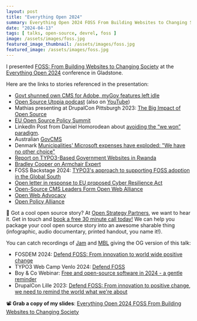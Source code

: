 ```yaml
---
layout: post
title: "Everything Open 2024"
summary: Everything Open 2024 FOSS From Building Websites to Changing Society
date: "2024-04-13"
tags: [ talks, open-source, devrel, foss ]
image: /assets/images/foss.jpg
featured_image_thumbnail: /assets/images/foss.jpg
featured_image: /assets/images/foss.jpg
---
```


I presented [FOSS: From Building Websites to Changing Society](https://2024.everythingopen.au/schedule/presentation/51/)
 at the [Everything Open 2024](https://2024.everythingopen.au/) conference in Gladstone.  

 <!-- blank line  <figure class="video_container"> <iframe src="https://www.youtube.com/embed/PVrHO0YaK9g" frameborder="0" allowfullscreen="true"> </iframe> </figure> <!-- blank line -->

 Here are the links to stories referenced in the presentation:
- [Govt shunned own CMS for Adobe, myGov features left idle](https://www.innovationaus.com/govt-shunned-own-cms-for-adobe-mygov-features-left-idle/)
- [Open Source Utopia podcast](https://www.opensourceutopia.com/) (also on [YouTube](https://www.youtube.com/@opensourceutopia))
- Mathias presenting at DrupalCon Pittsburgh 2023: [The Big Impact of Open Source](https://youtu.be/GV83WGTp1fQ?si=Ov-YXQijTA5cxNYs)
- [EU Open Source Policy Summit](https://summit.openforumeurope.org/)
- LinkedIn Post from Daniel Homorodean about [avoiding the “we won” paradigm](https://www.linkedin.com/posts/danielhomorodean_the-eu-open-source-policy-summit-organized-activity-7159529631501430784-8fPh/).
- Australian [GovCMS](https://www.govcms.gov.au/)
- Denmark [Municipalities' Microsoft expenses have exploded: "We have no other choice"](https://www.version2.dk/artikel/kommunernes-microsoft-udgifter-er-eksploderet-vi-har-ikke-andet-valg)
- [Report on TYPO3-Based Government Websites in Rwanda​​](https://typo3.com/blog/report-on-typo3-based-government-websites-in-rwanda)
- [Bradley Cooper on Armchair Expert](https://armchairexpertpod.com/pods/bradley-cooper-returns)
- FOSS Backstage 2024: [TYPO3's approach to supporting FOSS adoption in the Global South](https://www.youtube.com/watch?v=QMlC45l3TsI)
- [Open letter in response to EU proposed Cyber Resilience Act](https://typo3.org/project/press/press-releases/open-letter-to-eu-legislators/english)
- [Open-Source CMS Leaders Form Open Web Alliance](https://wptavern.com/eu-regulatory-success-prompts-open-source-cms-leaders-to-form-alliance)
- [Open Web Advocacy](https://open-web-advocacy.org/)
- [Open Policy Alliance](https://opensource.org/programs/open-policy-alliance)


💬 Got a cool open source story? At [Open Strategy Partners](https://openstrategypartners.com/), we want to hear it. Get in touch and [book a free 30 minute call today!](https://openstrategypartners.com/contact/) We can help you package your cool open source story into an awesome sharable thing (infographic, audio documentary, printed handout, you name it!).

You can catch recordings of [Jam](https://www.linkedin.com/in/horncologne/) and [MBL](https://www.linkedin.com/in/mathias-bolt-lesniak/) giving the OG version of this talk:

- FOSDEM 2024: [Defend FOSS: From innovation to world wide positive change](https://mirrors.dotsrc.org/fosdem/2024/k4601/fosdem-2024-3544-defend-foss-from-innovation-to-world-wide-positive-change.mp4)
- TYPO3 Web Camp Venlo 2024: [Defend FOSS](https://www.youtube.com/live/WPPPpX262Uw?si=6AgUUyupt-6r4t9i&t=1092)
- Boy & Co Webinar: [Free and open-source software in 2024 - a gentle reminder](https://www.boye-co.com/blog/2024/1/free-open-source-software-reminder)
- DrupalCon Lille 2023: [Defend FOSS: From innovation to positive change, we need to remind the world what we're about](https://youtu.be/72yo-5-2J34?si=4QfShKhJwfxiRJaD)

📽 **Grab a copy of my slides**: [Everything Open 2024 FOSS From Building Websites to Changing Society ](/assets/FOSS_Slides.pdf)
